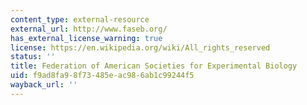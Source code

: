 ```yaml
---
content_type: external-resource
external_url: http://www.faseb.org/
has_external_license_warning: true
license: https://en.wikipedia.org/wiki/All_rights_reserved
status: ''
title: Federation of American Societies for Experimental Biology
uid: f9ad8fa9-8f73-485e-ac98-6ab1c99244f5
wayback_url: ''
---
```

